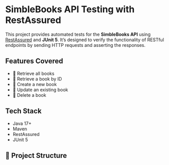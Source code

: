 # SimbleBooks API Testing with RestAssured

This project provides automated tests for the **SimbleBooks API** using [RestAssured](https://rest-assured.io/) and **JUnit 5**. It’s designed to verify the functionality of RESTful endpoints by sending HTTP requests and asserting the responses.

## Features Covered

- 🔹 Retrieve all books
- 🔹 Retrieve a book by ID
- 🔹 Create a new book
- 🔹 Update an existing book
- 🔹 Delete a book

## Tech Stack

- Java 17+
- Maven
- RestAssured
- JUnit 5

## 📁 Project Structure

